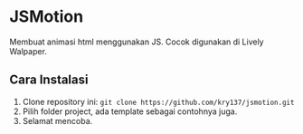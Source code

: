 # JSMotion

Membuat animasi html menggunakan JS. Cocok digunakan di Lively Walpaper.

## Cara Instalasi
1. Clone repository ini: `git clone https://github.com/kry137/jsmotion.git`
2. Pilih folder project, ada template sebagai contohnya juga.
3. Selamat mencoba.
